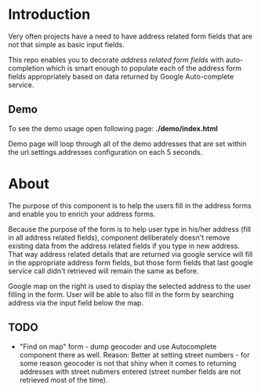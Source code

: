 # Introduction

Very often projects have a need to have address related form fields that are not that simple as basic input fields.

This repo enables you to decorate *address related form fields* with auto-completion which is smart enough to populate each of the address form fields appropriately based on data returned by Google Auto-complete service.


## Demo

To see the demo usage open following page: **./demo/index.html**
	
Demo page will loop through all of the demo addresses that are set within the url.settings.addresses configuration on each 5 seconds.

	
# About

The purpose of this component is to help the users fill in the address forms and enable you to enrich your address forms.

Because the purpose of the form is to help user type in his/her address (fill in all address related fields), component deliberately doesn't remove existing data from the address related fields if you type in new address. That way address related details that are returned via google service will fill in the appropriate address form fields, but those form fields that last google service call didn't retrieved will remain the same as before.

Google map on the right is used to display the selected address to the user filling in the form. User will be able to also fill in the form by searching address via the input field below the map.


## TODO

* "Find on map" form - dump geocoder and use Autocomplete component there as well. Reason: Better at setting street numbers - for some reason geocoder is not that shiny when it comes to returning addresses with street nubmers entered (street number fields are not retrieved most of the time).
